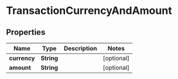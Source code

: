 

# TransactionCurrencyAndAmount


## Properties

| Name | Type | Description | Notes |
|------------ | ------------- | ------------- | -------------|
|**currency** | **String** |  |  [optional] |
|**amount** | **String** |  |  [optional] |



